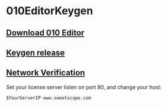 # 010EditorKeygen
## [Download 010 Editor](http://www.sweetscape.com/download/010editor/)

## [Keygen release](https://github.com/HMBSbige/010EditorKeygen/releases)

## [Network Verification](https://github.com/HMBSbige/JetBrains-License-Server)

Set your license server listen on port 80, and change your host:

```
$YourServerIP www.sweetscape.com
```
